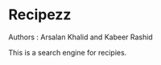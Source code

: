 Recipezz
========

Authors : Arsalan Khalid and Kabeer Rashid

This is a search engine for recipies. 
